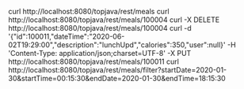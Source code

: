 curl http://localhost:8080/topjava/rest/meals
curl http://localhost:8080/topjava/rest/meals/100004
curl -X DELETE http://localhost:8080/topjava/rest/meals/100004
curl -d '{"id":100011,"dateTime":"2020-06-02T19:29:00","description":"lunchUpd","calories":350,"user":null}' -H 'Content-Type: application/json;charset=UTF-8' -X PUT http://localhost:8080/topjava/rest/meals/100011
curl http://localhost:8080/topjava/rest/meals/filter?startDate=2020-01-30&startTime=00:15:30&endDate=2020-01-30&endTime=18:15:30